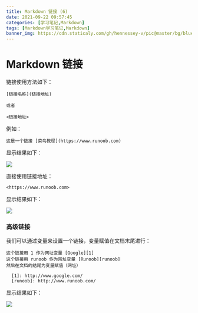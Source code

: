 ```yaml
---
title: Markdown 链接 (6)
date: 2021-09-22 09:57:45
categories: [学习笔记,Markdown]
tags: [Markdown学习笔记,Markdown]
banner_img: https://cdn.staticaly.com/gh/hennessey-v/pic@master/bg/blue-lake-v1.jpg
---
```


# Markdown 链接

链接使用方法如下：

```
[链接名称](链接地址)

或者

<链接地址>
```

例如：

```
这是一个链接 [菜鸟教程](https://www.runoob.com)
```

显示结果如下：

![](https://hennessey02.coding.net/p/Pic/d/Pic01/git/raw/master/img//49E6CB42-F780-4DA6-8290-DC757B51FB9A.jpg)

直接使用链接地址：

```
<https://www.runoob.com>
```

显示结果如下：

![](https://www.runoob.com/wp-content/uploads/2019/03/9BFF60A1-DD71-4B63-987B-4665B31C7787.jpg)

### 高级链接

我们可以通过变量来设置一个链接，变量赋值在文档末尾进行：

```
这个链接用 1 作为网址变量 [Google][1]
这个链接用 runoob 作为网址变量 [Runoob][runoob]
然后在文档的结尾为变量赋值（网址）

  [1]: http://www.google.com/
  [runoob]: http://www.runoob.com/
```

显示结果如下：

![](https://hennessey02.coding.net/p/Pic/d/Pic01/git/raw/master/img//EC3ED5D2-4F0D-492A-81B3-D485623D1A9E.jpg)
